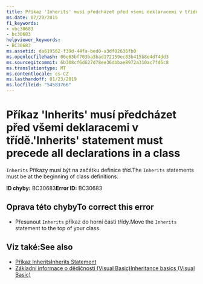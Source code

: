 ```yaml
---
title: Příkaz 'Inherits' musí předcházet před všemi deklaracemi v třídě.
ms.date: 07/20/2015
f1_keywords:
- vbc30683
- bc30683
helpviewer_keywords:
- BC30683
ms.assetid: da619562-f39d-44fa-bed0-a3df02636fb0
ms.openlocfilehash: 06e63bf703ba3bad172159ec83b415b8e4d74dd3
ms.sourcegitcommit: 6b308cf6d627d78ee36dbbae8972a310ac7fd6c8
ms.translationtype: MT
ms.contentlocale: cs-CZ
ms.lasthandoff: 01/23/2019
ms.locfileid: "54583766"
---
```

# <a name="inherits-statement-must-precede-all-declarations-in-a-class"></a><span data-ttu-id="2a9c4-102">Příkaz 'Inherits' musí předcházet před všemi deklaracemi v třídě.</span><span class="sxs-lookup"><span data-stu-id="2a9c4-102">'Inherits' statement must precede all declarations in a class</span></span>
<span data-ttu-id="2a9c4-103">`Inherits` Příkazy musí být na začátku definice tříd.</span><span class="sxs-lookup"><span data-stu-id="2a9c4-103">The `Inherits` statements must be at the beginning of class definitions.</span></span>  
  
 <span data-ttu-id="2a9c4-104">**ID chyby:** BC30683</span><span class="sxs-lookup"><span data-stu-id="2a9c4-104">**Error ID:** BC30683</span></span>  
  
## <a name="to-correct-this-error"></a><span data-ttu-id="2a9c4-105">Oprava této chyby</span><span class="sxs-lookup"><span data-stu-id="2a9c4-105">To correct this error</span></span>  
  
-   <span data-ttu-id="2a9c4-106">Přesunout `Inherits` příkaz do horní části třídy.</span><span class="sxs-lookup"><span data-stu-id="2a9c4-106">Move the `Inherits` statement to the top of your class.</span></span>  
  
## <a name="see-also"></a><span data-ttu-id="2a9c4-107">Viz také:</span><span class="sxs-lookup"><span data-stu-id="2a9c4-107">See also</span></span>
- [<span data-ttu-id="2a9c4-108">Příkaz Inherits</span><span class="sxs-lookup"><span data-stu-id="2a9c4-108">Inherits Statement</span></span>](../../visual-basic/language-reference/statements/inherits-statement.md)
- [<span data-ttu-id="2a9c4-109">Základní informace o dědičnosti (Visual Basic)</span><span class="sxs-lookup"><span data-stu-id="2a9c4-109">Inheritance basics (Visual Basic)</span></span>](~/docs/visual-basic/programming-guide/language-features/objects-and-classes/inheritance-basics.md)
